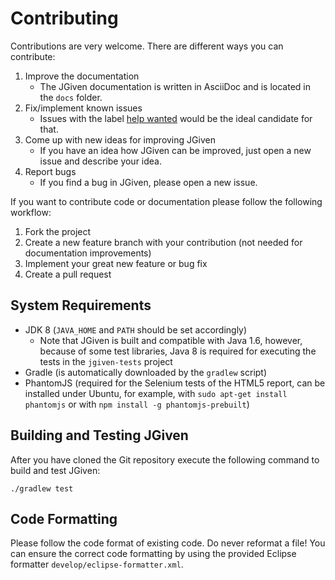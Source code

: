 # Contributing

Contributions are very welcome. There are different ways you can contribute:

1. Improve the documentation
    * The JGiven documentation is written in AsciiDoc and is located in the `docs` folder.
1. Fix/implement known issues
    * Issues with the label [help wanted](https://github.com/TNG/JGiven/labels/help%20wanted) would be the ideal candidate for that.
1. Come up with new ideas for improving JGiven
    * If you have an idea how JGiven can be improved, just open a new issue and describe your idea.
1. Report bugs
    * If you find a bug in JGiven, please open a new issue.

If you want to contribute code or documentation please follow the following workflow:

1. Fork the project
2. Create a new feature branch with your contribution (not needed for documentation improvements)
3. Implement your great new feature or bug fix
4. Create a pull request

## System Requirements

* JDK 8 (`JAVA_HOME` and `PATH` should be set accordingly)
    - Note that JGiven is built and compatible with Java 1.6, however, because of some test libraries, Java 8 is required for executing the tests in the `jgiven-tests` project
* Gradle (is automatically downloaded by the `gradlew` script)
* PhantomJS (required for the Selenium tests of the HTML5 report, can be installed under Ubuntu, for example, with `sudo apt-get install phantomjs` or with `npm install -g phantomjs-prebuilt`)

## Building and Testing JGiven

After you have cloned the Git repository execute the following command to build and test JGiven:

```
./gradlew test
```

## Code Formatting

Please follow the code format of existing code. Do never reformat a file!
You can ensure the correct code formatting by using the provided Eclipse formatter `develop/eclipse-formatter.xml`.
